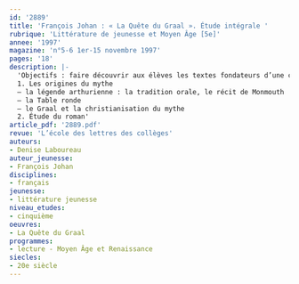 ```yaml
---
id: '2889'
title: 'François Johan : « La Quête du Graal ». Étude intégrale '
rubrique: 'Littérature de jeunesse et Moyen Âge [5e]'
annee: '1997'
magazine: 'n°5-6 1er-15 novembre 1997'
pages: '18'
description: |-
  'Objectifs : faire découvrir aux élèves les textes fondateurs d’une culture et les sensibiliser à la permanence de certains mythes ; ici, la légende arthurienne et l’univers de la Table ronde…
  1. Les origines du mythe
  – la légende arthurienne : la tradition orale, le récit de Monmouth
  – la Table ronde
  – le Graal et la christianisation du mythe
  2. Étude du roman'
article_pdf: '2889.pdf'
revue: 'L’école des lettres des collèges'
auteurs:
- Denise Laboureau
auteur_jeunesse:
- François Johan
disciplines:
- français
jeunesse:
- littérature jeunesse
niveau_etudes:
- cinquième
oeuvres:
- La Quête du Graal
programmes:
- lecture - Moyen Âge et Renaissance
siecles:
- 20e siècle
---
```

